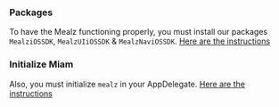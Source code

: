 ### Packages
To have the Mealz functioning properly, you must install our packages `MealziOSSDK`, `MealzUIiOSSDK` & `MealzNaviOSSDK`.
[Here are the instructions](/docs/ios/overview/installation)

### Initialize Miam
Also, you must initialize `mealz` in your AppDelegate.
[Here are the instructions](/docs/ios/overview/Initialisation)